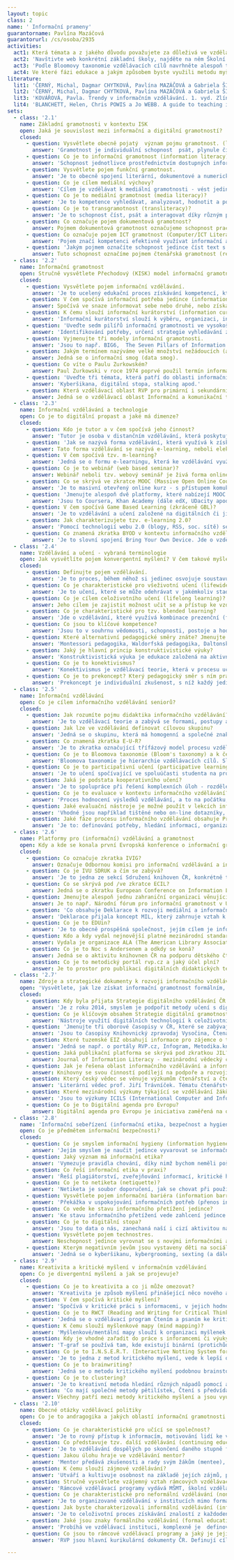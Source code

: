 ```yaml
---
layout: topic
class: 2
name: ' Informační prameny'
guarantorname: Pavlína Mazáčová
guarantorurl: /cs/osoba/2935
activities:
  act1: Která témata a z jakého důvodu považujete za důleživá ve vzdělávání k informační gramotnosti žáků 1. stupně základní školy? Připravte návrh metodického listu dvou různých formem vzdělávacích aktivit.
  act2: 'Navštivte web konkrétní základní školy, najděte na něm Školní vzdělávácí program a v něm zjistěte, které vzdělávací oblasti a v jakém ročníku reflektují (alespoň rámcově) témata informačního vzdělávání.'
  act3: 'Podle Bloomovy taxonomie vzdělávacích cílů navrhněte alespoň tři konkrétní cíle určené žákům střední školy, kteří absolvují lekci informačního vzdělávání na téma EIZ.'
  act4: Ve které fázi edukace a jakým způsobem byste využili metodu myšlenkové mapy při lekci informačního vzdělávání na téma Komiks pro žáky 5. třídy ZŠ?
literature:
  lit1: 'ČERNÝ, Michal, Dagmar CHYTKOVÁ, Pavlína MAZÁČOVÁ a Gabriela ŠIMKOVÁ. Informační vzdělávání pro učitele. 1. vyd. Brno: Flow, 2015. 133 s. ISBN 978-80-88123-07-1.'
  lit2: 'ČERNÝ, Michal, Dagmar CHYTKOVÁ, Pavlína MAZÁČOVÁ a Gabriela ŠIMKOVÁ. Distanční vzdělávání pro učitele. 1. vyd. Brno: Flow, 2015. 176 s. ISBN 978-80-905480-7-7.'
  lit3: 'KOVÁŘOVÁ, Pavla. Trendy v informačním vzdělávání. 1. vyd. Zlín: VeRBuM, 2012, 154 s. ISBN 978-80-87500-18-7.'
  lit4: 'BLANCHETT, Helen, Chris POWIS a Jo WEBB. A guide to teaching information literacy :101 practical tips. 1st pub. London: Facet, 2012. ix, 262. ISBN 9781856046596.'
sets:
  - class: '2.1'
    name: Základní gramotnosti v kontextu ISK
    open: Jaká je souvislost mezi informační a digitální gramotností?
    closed:
      - question: Vysvětlete obecně pojatý  význam pojmu gramotnost. (literacy).
        answer: 'Gramotnost je individuální schopnost  psát, plynule číst i delší text a obsahu textu porozumět.'
      - question: Co je to informační gramotnost (information literacy)?
        answer: 'Schopnost jednotlivce prostřednictvím dostupných informačních metod a technologií vyhledávat, zpracovávat, hodnotit a využívat informace.'
      - question: Vysvětlete pojem funkční gramotnost.
        answer: 'Je to obecně spojení literární, dokumentové a numerické gramotnosti, umožňují jedinci aktivně participovat na světě informací.'
      - question: Co je cílem mediální výchovy?
        answer: 'Cílem je vzdělávat k mediální gramotnosti - vést jedince k orientaci v masmédiích, jejich využití pro sebevzdělání a kritickému hodnocení.'
      - question: Co je to mediální gramotnost (media literacy)?
        answer: 'Je to kompetence vyhledávat, analyzovat, hodnotit a pomocí ICT předávat sdělení a informace z médií (noviny, rozhlas, televize, internet).'
      - question: Co je to transgramotnost (transliteracy)?
        answer: 'Je to schopnost číst, psát a interagovat díky různým platformám, nástrojům a médiím (mluvený projev, psaní, tisk, médila a sociální sítě).'
      - question: Co označuje pojem dokumentová gramotnost?
        answer: Pojmem dokumentová gramotnost označujeme schopnost pracovat s různými typy dokumentů používaných v běžném životě i profesi a vzdělávání.
      - question: Co označuje pojem ICT gramotnost (Computer/ICT Literacy)?
        answer: 'Pojem značí kompetenci efektivně využívat informační a komunikační technologie pro práci s informacemi v soukromí, profesi i vzdělávání.'
      - question: 'Jakým pojmem označíte schopnost jedince číst text s porozuměním, vyhledat v něm potřebné informace, analyzovat je, srovnat a reprodukovat?'
        answer: Tuto schopnost označíme pojmem čtenářská gramotnost (reading literacy).
  - class: '2.2'
    name: Informační gramotnost
    open: Stručně vysvětlete Přechodový (KISK) model informační gramotnosti.
    closed:
      - question: Vysvětlete pojem informační vzdělávání.
        answer: 'Je to ucelený edukační proces získávání kompetencí, které vedou ke zvyšování informační gramotnosti na všech stupních vzdělávacího systému.'
      - question: V čem spočívá informační potřeba jedince (information need)?
        answer: Spočívá ve snaze informovat sebe nebo druhé, nebo získat informace nutné k vyřešení úkolu nebo problému.
      - question: K čemu slouží informační kurátorství (information curation)?
        answer: 'Informační kurátorství slouží k výběru, organizaci, interpretaci a zpřístupňování potřebných informací pro cílového uživatele.'
      - question: 'Uveďte sedm pilířů informační gramotnosti ve vysokoškolském vzdělávání, které publikoval SCONUL (The Seven Pillars of Information Literacy).'
        answer: 'Identifikování potřeby, určení strategie vyhledávání zdrojů, nalezení, užití a organizace zdrojů, prezentování informací, evaluace procesu.'
      - question: Vyjmenujte tři modely informační gramotnosti.
        answer: 'Jsou to např. BIG6,  The Seven Pillars of Information Literacy nebo Přechodový model informační gramotnosti dle KISK.'
      - question: Jakým termínem nazýváme velké množství nežádoucích (až škodlivých) informací obklopujících jedince?
        answer: Jedná se o informační smog (data smog).
      - question: Co víte o Paulu Zurkowském?
        answer: Paul Zurkowski v roce 1974 poprvé použil termín informační gramotnost (information literacy).
      - question: 'Uveďte tři témata, která patří do oblasti informační bezpečnoti v rámci lekcí informačního vzdělávání.'
        answer: 'Kyberšikana, digitální stopa, stalking apod.'
      - question: Která vzdělávací oblast RVP pro primární i sekundární školství má k informační gramotnosti nejblíže?
        answer: Jedná se o vzdělávací oblast Informační a komunikační technologie.
  - class: '2.3'
    name: Informační vzdělávání a technologie
    open: Co je to digitální propast a jaké má dimenze?
    closed:
      - question: Kdo je tutor a v čem spočívá jeho činnost?
        answer: 'Tutor je osoba v distančním vzdělávání, která poskytuje studentům rady a technickou pomoc, motivuje je a hodnotí jejich práci.'
      - question: 'Jak se nazývá forma vzdělávání, která využívá k získávání a osvojování znalostí informační a komunikační technologie?'
        answer: Tato forma vzdělávání se nazývá e-learning, neboli elektronické vzdělávání.
      - question: V čem spočívá tzv. m-learning?
        answer: 'Jedná se o formu e-learningu, která ke vzdělávání využívá mobilní informační a komunikační technologie (mobilní telefony, tablety apod.).'
      - question: Co je to webinář (web based seminar)?
        answer: Webinář neboli tzv. webový seminář je živá forma online komunikace tutora se studenty prostřednictvím Internetu pouze přes webový prohlížeč.
      - question: Co se skrývá ve zkratce MOOC (Massive Open Online Course)?
        answer: 'Je to masivní otevřený online kurz - s přístupem komukoli přes internet, s obsahem vytvořeným odborníky z univerzit celého světa.'
      - question: 'Jmenujte alespoň dvě platformy, které nabízejí MOOC kurzy.'
        answer: 'Jsou to Coursera, Khan Academy (dále edX, UDacity apod.).'
      - question: V čem spočívá Game Based Learning (zkráceně GBL)?
        answer: 'Je to vzdělávání a učení založené na digitálních či jiných hrách, jejichž herní pravidla slouží ke specifickému vzdělávacímu účelu.'
      - question: Jak charakterizujete tzv. e-learning 2.0?
        answer: 'Pomocí technologií webu 2.0 (blogy, RSS, soc. sítě) se studenti s různými potřebami vzdělávají navzájem, vytvářejí obsah až během kurzu.'
      - question: Co znamená zkratka BYOD v kontextu informačního vzdělávání?
        answer: 'Je to slovní spojení Bring Your Own Device. Jde o vzdělávání s technologiemi, které žák vlastní (tablet, smartphone) a využívá ve výuce.'
  - class: '2.4'
    name: Vzdělávání a učení - vybraná terminologie
    open: Jak vysvětlíte pojem konvergentní myšlení? V čem takové myšlení spočívá?
    closed:
      - question: Definujte pojem vzdělávání.
        answer: 'Je to proces, během něhož si jedinec osvojuje soustavu poznatků a činností, kterou učením přetváří ve vědomosti, dovednosti a návyky.'
      - question: Co je charakteristické pro všeživotní učení (lifewide)? 
        answer: 'Je to učení, které se může odehrávat v jakémkoliv stadiu života a jakýmikoliv způsoby (formální, neformální a informální učení).'
      - question: Co je cílem celoživotního učení (lifelong learning)?
        answer: Jeho cílem je zajistit možnost učit se a přístup ke vzdělávání po celý život jedince.
      - question: Co je charakteristické pro tzv. blended learning?
        answer: 'Jde o vzdělávání, které využívá kombinace prezenční (face-to-face) výuky a e-learningu. Označuje se též pojmem kombinovaná výuka.'
      - question: Co jsou to klíčové kompetence?
        answer: 'Jsou to v souhrnu vědomosti, schopnosti, postoje a hodnoty důležité pro osobní rozvoj a uplatnění každého jedince ve společnosti.'
      - question: Které alternativní pedagogické směry znáte? Jmenujte alespoň tři.
        answer: 'Montessori pedagogika, Waldorfská pedagogika, Daltonský plán (dále např. Začít spolu, freinetovská pedagogika).'
      - question: Jaký je hlavní princip konstruktivistické výuky?
        answer: 'Konstruktivistická výuka je edukace založená na aktivním, záměrném a sociálním procesu konstruování poznatků učícím se jedincem (žákem).'
      - question: Co je to konektivismus?
        answer: 'Konektivismus je vzdělávací teorie, která v procesu učení akcentuje sociální sítě, vzdělávání tak přesahuje rámec jednotlivce.'
      - question: Co je to prekoncept? Který pedagogický směr s ním pracuje?
        answer: 'Prekoncept je individuální zkušenost, s níž každý jedinec vstupuje do procesu učení. S prekoncepty pracuje konstruktiviskická výuka.'
  - class: '2.5'
    name: Informační vzdělávání
    open: Co je cílem informačního vzdělávání seniorů?
    closed:
      - question: Jak rozumíte pojmu didaktika informačního vzdělávání?
        answer: 'Je to vzdělávací teorie a zabývá se formami, postupy a cíli informačního vzdělávání.'
      - question: Jak lze ve vzdělávání definovat cílovou skupinu?
        answer: 'Jedná se o skupinu, která má homogenní a společné znaky, např. vzdělávací potřeby, a lze pro ni vytvořit společný vzdělávací program.'
      - question: Co znamená zkratka E-U-R?
        answer: 'Je to zkratka označující třífázový model procesu vzdělávání a učení - evokaci, uvědomění si významu informací a reflexi.'
      - question: Co je to Bloomova taxonomie (Bloom's taxonomy) a k čemu slouží?
        answer: 'Bloomova taxonomie je hierarchie vzdělávacích cílů. Slouží učitelům, aby dovedli určit cíle své výuky, zhodnotit je a provázat je s učivem.'
      - question: Co je to participativní učení (participative learning)?
        answer: 'Je to učení spočívající ve spoluúčasti studenta na procesu učení – tvorbě studijního programu, sledování vlastního rozvoje a hodnocení.'
      - question: Jaká je podstata kooperativního učení?
        answer: 'Je to spolupráce při řešení komplexních úloh - rozdělení sociálních rolí a úkolů, plánování, spojení dílčích výsledků do celku, komunikace.'
      - question: Co je to evaluace v kontextu informačního vzdělávání?
        answer: 'Proces hodnocení výsledků vzdělávání, a to na počátku, v průběhu a zejména v závěru vzdělávacího procesu.'
      - question: Jaké evaluační nástroje je možné použít v lekcích informačního vzdělávání? Jmenujte alespoň tři.
        answer: 'Vhodné jsou například tištěné nebo on-line dotazníky, polostrukturované rozhovory, ohniskové skupiny (focus group), pretesty a posttesty.'
      - question: Jaké fáze procesu informačního vzdělávání obsahuje Přechodový model informační gramotnosti KISK?
        answer: 'Je to: definování potřeby, hledání informací, organizace, analýza poznatků, tvorba dokumentů a znalostí a komunikace, včetně sebeřízení.'
  - class: '2.6'
    name: Platformy pro (informační) vzdělávání a gramotnost
    open: Kdy a kde se konala první Evropská konference o informační gramotnosti?
    closed:
      - question: Co označuje zkratka IVIG?
        answer: Označuje Odbornou komisi pro informační vzdělávání a informační gramotnost na vysokých školách (při Asociaci knihoven vysokých škol ČR).
      - question: Co je IVU SDRUK a čím se zabývá?
        answer: 'Je to jedna ze sekcí Sdružení knihoven ČR, konkrétně tato se zabývá informačním vzděláváním věkově různorodých uživatelů v knihovnách.'
      - question: Co se skrývá pod /ve zkratce ECIL?
        answer: Jedná se o zkratku European Conference on Information Literacy - Evropská konference o informační gramotnosti.
      - question: Jmenujte alespoň jednu zahraniční organizaci věnující se informační gramotnosti.
        answer: Je to např. Národní fórum pro informační gramotnost v USA (National Forum on Information Literacy).
      - question: 'Co obsahuje Deklarace k rozvoji mediální a informační gramotnosti v digitální éře, kterou přijaly Evropská komise a UNESCO v Paříži r. 2014?'
        answer: 'Deklarace přijala koncept MIL, který zahrnuje vztah k médiím, kritické myšlení a vzdělávání k odstranění bariér v přístupu k informacím.'
      - question: Co je to EDUin?
        answer: 'Je to obecně prospěšná společnost, jejím cílem je informovat veřejnost o dění v aktuálních oblastech vzdělávání.'
      - question: Kdo a kdy vydal nejnovější platné mezinárodní standardy informační gramotnosti?
        answer: Vydala je organizace ALA (The American Library Association) v roce 2014.
      - question: Co je to Noc s Andersenem a odkdy se koná?
        answer: Jedná se o aktivitu knihovnen ČR na podporu dětského čtenářství a poprvé se konala r. 2000 v knihovně v Uherském Hradišti.
      - question: Co je to metodický portál rvp.cz a jaký účel plní?
        answer: Je to prostor pro publikaci digitálních didaktických textů a praktických materiálů podporujících moderní trendy ve vzdělávání.
  - class: '2.7'
    name: Zdroje a strategické dokumenty k rozvoji informačního vzdělávání  a informační gramotnosti
    open: 'Vysvětlete, jak lze získat informační gramotnost formálním, neformálním  a informálním způsobem vzdělávání.'
    closed:
      - question: Kdy byla přijata Strategie digitálního vzdělávání ČR a jaký význam pro informační vzdělávání má?
        answer: 'Je z roku 2014, smyslem je podpořit metody učení s digitálními technologiemi, informatické myšlení a kompetence žáků v práci s informacemi.'
      - question: Co je klíčovým obsahem Strategie digitální gramotnosti?
        answer: 'Nástroje využítí digitálních technologií k celoživotnímu osobnímu rozvoji, zvyšování kvality života a společenskému uplatnění obyvatel ČR.'
      - question: 'Jmenujte tři oborové časopisy v ČR, které se zabývají také tématy informační gramotnost a informační vzdělávání.'
        answer: 'Jsou to časopisy Knihovnický zpravodaj Vysočina, Čtenář, Knihovna (dále v menší míře Inflow, ProInflow, Ikaros).'
      - question: Které tuzemské EIZ obsahují informace pro zájemce o témata informační gramotnosti a informačního vzdělávání?
        answer: 'Jedná se např. o portály RVP.cz, Infogram, Metodika.knihovny.cz, Mediagram, web IVIG, portál kurzy.knihovna.cz.'
      - question: Jaká publikační platforma se skrývá pod zkratkou JIL?
        answer: Journal of Information Literacy - mezinárodní vědecký časopis.
      - question: Jak je řešena oblast informačního vzdělávání a informační gramotnosti v aktuální Koncepci rozvoje knihoven?
        answer: Knihovny se svou činností podílejí na podpoře a rozvoji čtenářské a informační gramotnosti.
      - question: Který český vědec se věnuje výzkumům čtenářství a čtenářské gramotnosti? Uveďte alespoň dvě jeho publikace.
        answer: 'Literární vědec prof. Jiří Trávníček. Tématu čtenářství věnoval publikace Čtenáři a internauti, Čteme?, Překnížkováno.'
      - question: Které mezinárodní výzkumy týkající se vzdělávání žáků k informační gramotnosti proběhly či probíhají v ČR?
        answer: 'Jsou to výzkumy ICILS (International Computer and Information Literacy Study) 2013, zčásti také TIMSS a PISA (čtení, matematika, přírodověda).'
      - question: Co je to Digitální agenda pro Evropu?
        answer: Digitální agenda pro Evropu je iniciativa zaměřená na odstranění bariér a lepší využívání informačních a komuniakčních technologií.
  - class: '2.8'
    name: 'Informační sebeřízení (informační etika, bezpečnost a hygiena)'
    open: Co je předmětem informační bezpečnosti?
    closed:
      - question: Co je smyslem informační hygieny (information hygiene)?
        answer: 'Jejím smyslem je naučit jedince vyvarovat se informačního přetížení, např. vybíráním nebo šířením pouze podstatných informací.'
      - question: Jaký význam má informační etika?
        answer: 'Vymezuje pravidla chování, díky nimž bychom neměli poškodit sebe ani druhé při získávání, zpracování, publikování a užívání informací.'
      - question: Co řeší informační etika v praxi?
        answer: 'Řeší plagiátorství, zveřejňování informací, kritické hodnocení informačních zdrojů či problematiku poskytování informací třetí osobě.'
      - question: Co je to netiketa (netiquette)?
        answer: 'Netiketa je soubor doporučení, jak se chovat při používání internetu. Pro netiketu se používá také synonymní označení síťová etika.'
      - question: Vysvětlete pojem informační bariéra (information barrier).
        answer: 'Překážka v uspokojování informačních potřeb (přenos informací a dat, získání relevantních informací).'
      - question: Co vede ke stavu informačního přetížení jedince?
        answer: 'Ke stavu informačního přetížení vede zahlcení jedince daty, obtížnost jejich organizování a vyhledávání mezi nimi.'
      - question: Co je to digitální stopa?
        answer: 'Jsou to data o nás, zanechaná naší i cizí aktivitou na inernetu, např. příspěvky v diskusích, na sociálních sítích, nakupování v e-shopech.'
      - question: Vysvětlete pojem technostres.
        answer: Neschopnost jedince vyrovnat se s novými informačními a komunikačními technologiemi psychicky zdravým nebo pozitivním způsobem.
      - question: Kterým negativním jevům jsou vystaveny děti na sociálních sítích? Jmenujte alespoň tři.
        answer: 'Jedná se o kyberšikanu, kybergrooming, sexting (a dále kyberstalking apod.).'
  - class: '2.9'
    name: Kreativita a kritické myšlení v informačním vzdělávání
    open: Co je divergentní myšlení a jak se projevuje?
    closed:
      - question: Co je to kreativita a co ji může omezovat?
        answer: 'Kreativita je způsob myšlení přinášející něco nového a přínosného. Blokuje ji strach, kritika, nedostatek času, konzervatismus, superego aj.'
      - question: V čem spočívá kritické myšlení?
        answer: 'Spočívá v kritické práci s informacemi, v jejich hodnocení a analýze, díky čemuž jedinec dokáže např. přijmout či odmítnout určité tvrzení.'
      - question: Co je to RWCT (Reading and Writing for Critical Thinking)?
        answer: 'Jedná se o vzdělávací program Čtením a psaním ke kritickému myšlení, který nabízí konkrétní metody edukace pro všechny stupně vzdělávání.'
      - question: K čemu slouží myšlenkové mapy (mind mapping)?
        answer: 'Myšlenkové/mentální mapy slouží k organizaci myšlenek či dat. Umožňují (i při učení) hledat souvislosti, myslet v celku, uspořádat znalosti.'
      - question: Kdy je vhodné zařadit do práce s inforamcemi či výuky inforamční gramotnosti grafickou pomůcku T-graf?
        answer: 'T-graf se používá tam, kde existují binární (protichůdné) pohledy, názory, postoje, kdy má určité téma svá pro i proti, plusy i mínusy.'
      - question: Co je to I.N.S.E.R.T. (Interactive Notting System for Effective Reading and Thinking) a k čemu slouží?
        answer: 'Je to jedna z metod kritického myšlení, vede k lepší orientaci v odborném textu a jeho podrobnějšímu zpracování.'
      - question: Co je to brainwriting?
        answer: 'Jedná se o metodu kritického myšlení podobnou brainstormingu, tedy hledání nápadů na určité téma. Účastníci svoje nápady sami písemně zaznamenávají.'
      - question: Co je to clustering?
        answer: 'Je to kreativní metoda hledání různých nápadů pomocí asociací, které si jedinec zapisuje do kroužku, tak jak ho právě napadají.'
      - question: 'Co mají společné metody pětilístek, Čtení s předvídáním, T-graf, Vennovy diagramy nebo Volné psaní?'
        answer: Všechny patří mezi metody kritického myšlení a jsou využívány jako vhodné metody při rozvoji informační gramotnosti v knihovnách.
  - class: '2.10'
    name: Obecné otázky vzdělávací politiky
    open: Co je to andragogika a jakých oblastí informační gramotnosti se dotýká?
    closed:
      - question: Co je charakteristické pro učící se společnost?
        answer: 'Je to rovný přístup k informacím, motivování lidí ke vzdělávání, jejich podpora veřejnými institucemi a uznání samotného procesu vzdělávání.'
      - question: Co představuje tzv. další vzdělávání (continuing education)?
        answer: 'Je to vzdělávání dospělých po skončení daného stupně formálního vzdělávání – firemní, zájmové vzdělávání, rekvalifikace, studium při zaměstnání.'
      - question: Jakou úlohu hraje ve vzdělávání mentor?
        answer: 'Mentor předává zkušenosti a rady svým žákům (mentee), pomáhá jim profesně a sociálně se rozvíjet, podporuje jejich iniciativu.'
      - question: K čemu slouží zájmové vzdělávání?
        answer: 'Utváří a kultivuje osobnost na základě jejích zájmů, protože uspokojuje vzdělávací potřeby, také umožňuje seberealizaci jedince.'
      - question: Stručně vysvětlete vzájemný vztah rámcových vzdělávacích programů (RVP) a školních vzdělávacích programů (ŠVP).
        answer: 'Rámcové vzdělávací programy vydává MŠMT, školní vzdělávací programy z nich vycházejí a každá škola si je definuje pro své potřeby.'
      - question: Co je charakteristické pro neformální vzdělávání (non-formal education)?
        answer: 'Je to organizované vzdělávání v institucích mimo formální vzdělávací systém, s různým obsahem (kurzy cizích jazyků, profesní v podnicích).'
      - question: Jak byste charakterizovali informální vzdělávání (informal education)?
        answer: 'Je to celoživotní proces získávání znalostí z každodenních zkušeností, prostředí a interakcí v rodině, mezi vrstevníky, ve volném čase.'
      - question: Jaké jsou znaky formálního vzdělávání (formal education)?
        answer: 'Probíhá ve vzdělávací instituci, komplexně je  definováno (funkce, cíle) a legislativně vymezeno. Jeho výsledkem je určitý stupeň vzdělání.'
      - question: Co jsou to rámcové vzdělávací programy a jaký je jejich význam?
        answer: 'RVP jsou hlavní kurikulární dokumenty ČR. Definují cíle vzdělávání, klíčové kompetence, vzdělávací obsahy a očekávané výsledky vzdělávání.'

---
```

